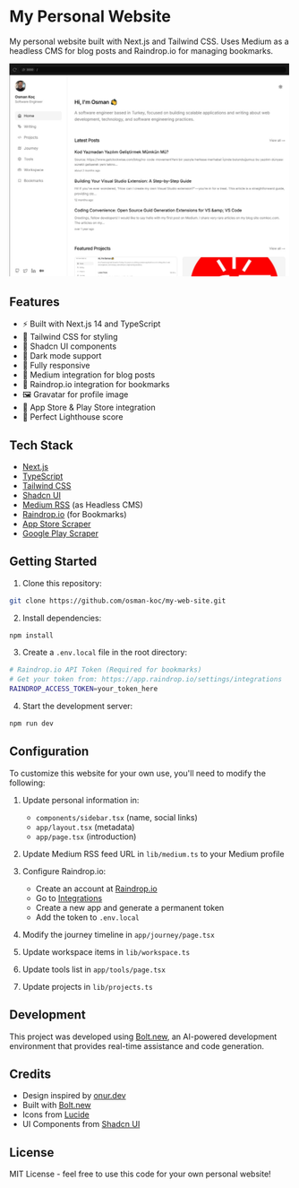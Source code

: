 # My Personal Website

My personal website built with Next.js and Tailwind CSS. Uses Medium as a headless CMS for blog posts and Raindrop.io for managing bookmarks.

<img src="public/screenshot.jpg" width="500" />

## Features

- ⚡️ Built with Next.js 14 and TypeScript
- 💨 Tailwind CSS for styling
- 🎨 Shadcn UI components
- 🌙 Dark mode support
- 📱 Fully responsive
- 📝 Medium integration for blog posts
- 🔖 Raindrop.io integration for bookmarks
- 🖼️ Gravatar for profile image
- 📱 App Store & Play Store integration
- 🎯 Perfect Lighthouse score

## Tech Stack

- [Next.js](https://nextjs.org)
- [TypeScript](https://www.typescriptlang.org)
- [Tailwind CSS](https://tailwindcss.com)
- [Shadcn UI](https://ui.shadcn.com)
- [Medium RSS](https://medium.com) (as Headless CMS)
- [Raindrop.io](https://raindrop.io) (for Bookmarks)
- [App Store Scraper](https://github.com/facundoolano/app-store-scraper)
- [Google Play Scraper](https://github.com/facundoolano/google-play-scraper)

## Getting Started

1. Clone this repository:
```bash
git clone https://github.com/osman-koc/my-web-site.git
```

2. Install dependencies:
```bash
npm install
```

3. Create a `.env.local` file in the root directory:
```bash
# Raindrop.io API Token (Required for bookmarks)
# Get your token from: https://app.raindrop.io/settings/integrations
RAINDROP_ACCESS_TOKEN=your_token_here
```

4. Start the development server:
```bash
npm run dev
```

## Configuration

To customize this website for your own use, you'll need to modify the following:

1. Update personal information in:
   - `components/sidebar.tsx` (name, social links)
   - `app/layout.tsx` (metadata)
   - `app/page.tsx` (introduction)

2. Update Medium RSS feed URL in `lib/medium.ts` to your Medium profile

3. Configure Raindrop.io:
   - Create an account at [Raindrop.io](https://raindrop.io)
   - Go to [Integrations](https://app.raindrop.io/settings/integrations)
   - Create a new app and generate a permanent token
   - Add the token to `.env.local`

4. Modify the journey timeline in `app/journey/page.tsx`

5. Update workspace items in `lib/workspace.ts`

6. Update tools list in `app/tools/page.tsx`

7. Update projects in `lib/projects.ts`

## Development

This project was developed using [Bolt.new](https://bolt.new), an AI-powered development environment that provides real-time assistance and code generation.

## Credits

- Design inspired by [onur.dev](https://github.com/suyalcinkaya/onur.dev)
- Built with [Bolt.new](https://bolt.new)
- Icons from [Lucide](https://lucide.dev)
- UI Components from [Shadcn UI](https://ui.shadcn.com)

## License

MIT License - feel free to use this code for your own personal website!
